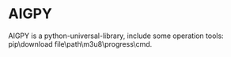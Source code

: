 # AIGPY
AIGPY is a python-universal-library, include some operation tools: pip\download file\path\m3u8\progress\cmd.

